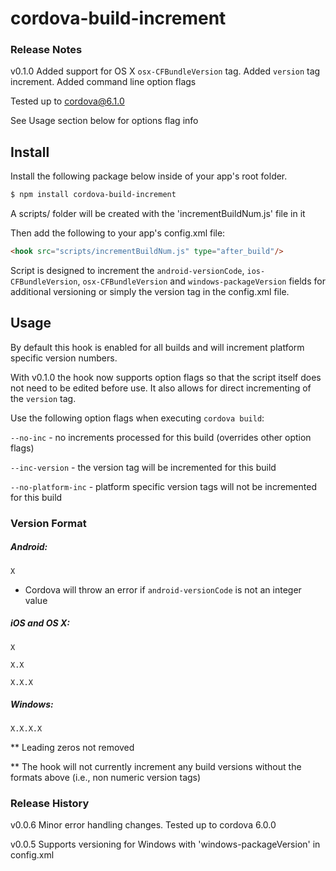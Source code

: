 # cordova-build-increment


### Release Notes

v0.1.0 Added support for OS X `osx-CFBundleVersion` tag. Added `version` tag increment. Added command line option flags

Tested up to cordova@6.1.0

See Usage section below for options flag info


## Install
Install the following package below inside of your app's root folder.
```bash
$ npm install cordova-build-increment
```
A scripts/ folder will be created with the 'incrementBuildNum.js' file in it

Then add the following to your app's config.xml file:
```html
<hook src="scripts/incrementBuildNum.js" type="after_build"/>
```

Script is designed to increment the `android-versionCode`, `ios-CFBundleVersion`, `osx-CFBundleVersion` and `windows-packageVersion` fields for additional versioning or simply the version tag in the config.xml file.

## Usage

By default this hook is enabled for all builds and will increment platform specific version numbers.

With v0.1.0 the hook now supports option flags so that the script itself does not need to be edited before use. It also allows for direct incrementing of the `version` tag.

Use the following option flags when executing `cordova build`:

`--no-inc` - no increments processed for this build (overrides other option flags)

`--inc-version` - the version tag will be incremented for this build

`--no-platform-inc` - platform specific version tags will not be incremented for this build


### Version Format


##### Android:

`X`

 - Cordova will throw an error if `android-versionCode` is not an integer value


##### iOS and OS X:

`X` 

`X.X`

`X.X.X`


##### Windows:

`X.X.X.X`


** Leading zeros not removed

** The hook will not currently increment any build versions without the formats above (i.e., non numeric version tags)


### Release History

v0.0.6 Minor error handling changes. Tested up to cordova 6.0.0

v0.0.5 Supports versioning for Windows with 'windows-packageVersion' in config.xml

